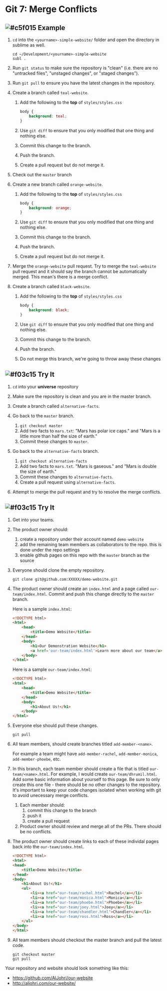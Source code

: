 # Git 7: Merge Conflicts

## ![#c5f015](https://placehold.it/15/c5f015/000000?text=+) Example

1. 	`cd` into the `<yourname>-simple-website/` folder and open the directory in sublime as well.

	```
	cd ~/Development/<yourname>-simple-website
	subl .
	```

2. Run `git status` to make sure the repository is "clean" (i.e. there are no "untracked files", "unstaged changes", or "staged changes").

3. Run `git pull` to ensure you have the latest changes in the repository.

4. Create a branch called `teal-website`.
	1. Add the following to the **top** of `styles/styles.css`
	
		```css
		body {
		    background: teal;
		}
		```
	2. Use `git diff` to ensure that you only modified that one thing and nothing else.
	2. Commit this change to the branch.
	3. Push the branch.
	4. Create a pull request but do not merge it.

5. Check out the `master` branch

6. Create a new branch called `orange-website`.
	1. Add the following to the **top** of `styles/styles.css`

		```css
		body {
		    background: orange;
		}
		```
	2. Use `git diff` to ensure that you only modified that one thing and nothing else.
	2. Commit this change to the branch.
	3. Push the branch.
	4. Create a pull request but do not merge it.

7. Merge the `orange-website` pull request. Try to merge the `teal-website` pull request and it should say the branch cannot be automatically merged. This mean's there is a merge conflict.

8. Create a branch called `black-website`.
	1. Add the following to the **top** of `styles/styles.css`

		```css
		body {
		    background: black;
		}
		```
	2. Use `git diff` to ensure that you only modified that one thing and nothing else.
	2. Commit this change to the branch.
	3. Push the branch.
	4. Do not merge this branch, we're going to throw away these changes

## ![#f03c15](https://placehold.it/15/f03c15/000000?text=+) Try It
1. `cd` into your **universe** repository 

1. Make sure the repository is clean and you are in the master branch.

2. Create a branch called `alternative-facts`.
 
3. Go back to the `master` branch.
	1. `git checkout master`
	1. Add two facts to `mars.txt`: "Mars has polar ice caps." and "Mars is a little more than half the size of earth."
	2. Commit these changes to `master`.

4. Go back to the `alternative-facts` branch.
	1. `git checkout alternative-facts`
	1. Add two facts to `mars.txt`. "Mars is gaseous." and "Mars is double the size of earth."
	2. Commit these changes to `alternative-facts`.
	3. Create a pull request using `alternative-facts`.

5. Attempt to merge the pull request and try to resolve the merge conflicts.

## ![#f03c15](https://placehold.it/15/f03c15/000000?text=+) Try It

1. Get into your teams.

2. The product owner should:
	1. create a repository under their account named `demo-website`
	2. add the remaining team members as collaborators to the repo. this is done under the repo settings
	3. enable github pages on this repo with the `master` branch as the source

3. Everyone should clone the empty repository.

    ```
    git clone git@github.com:XXXXX/demo-website.git
    ```

4. The product owner should create an `index.html` and a page called `our-team/index.html`. Commit and push this change directly to the `master` branch. 

	Here is a sample `index.html`:
	```html
	<!DOCTYPE html>
	<html>
	    <head>
	        <title>Demo Website</title>
	    </head>
	    <body>
	        <h1>Our Demonstration Website</h1>
	        <a href='our-team/index.html'>Learn more about our team</a>
	    </body>
	</html>
	```


	Here is a sample `our-team/index.html`:
	
	```html
	<!DOCTYPE html>
	<html>
	    <head>
	        <title>Demo Website</title>
	    </head>
	    <body>
	        <h1>About Us!</h1>
	    </body>
	</html>
	```

5. Everyone else should pull these changes.

    ```
    git pull
    ```

6. All team members, should create branches titled `add-member-<name>`.

	For example a team might have `add-member-rachel`, `add-member-monica`, `add-member-phoebe`, etc.

7. In this branch, each team member should create a file that is titled `our-team/<name>.html`. For example, I would create `our-team/dhrumil.html`. Add some basic information about yourself to this page. Be sure to only create this one file - there should be no other changes to the repository. It's important to keep your code changes isolated when working with git to avoid unecessary merge conflicts.
	1. Each member should:
		1. commit this change to the branch
		2. push it
		3. create a pull request
	2. Product owner should review and merge all of the PRs. There should be no conflicts.

8. The product owner should create links to each of these individal pages back into the `our-team/index.html`.

	```html
	<!DOCTYPE html>
	<html>
	<head>
	    <title>Demo Website</title>
	</head>
	<body>
	    <h1>About Us!</h1>
	    <ul>
	        <li><a href="our-team/rachel.html">Rachel</a></li>
	        <li><a href="our-team/monica.html">Monica</a></li>
	        <li><a href="our-team/phoebe.html">Phoebe</a></li>
	        <li><a href="our-team/joey.html">Joey</a></li>
	        <li><a href="our-team/chandler.html">Chandler</a></li>
	        <li><a href="our-team/ross.html">Ross</a></li>
	    </ul>
	</body>
	</html>
	```

9. All team members should checkout the master branch and pull the latest code.

    ```
    git checkout master
    git pull
    ```

Your repository and website should look something like this:
- https://github.com/AlJohri/our-website
- http://aljohri.com/our-website/
